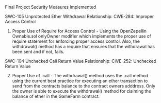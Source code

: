 Final Project Security Measures Implemented

SWC-105	Unprotected Ether Withdrawal
Relationship: CWE-284: Improper Access Control

1. Proper Use of Require for Access Control - Using the OpenZepellin Ownable.sol onlyOwner modifier which implements the proper use of require statement for enforcing proper access control. Also, the withdrawal() method has a require that ensures that the withdrawal has been sent and if not, fails.


SWC-104 Unchecked Call Return Value
Relationship: CWE-252: Unchecked Return Value

2. Proper Use of .call - The withdrawal() method uses the .call method using the current best practice for executing an ether transaction to send from the contracts balance to the contract owners adddress. Only the owner is able to execute the withdrawal() method for claiming the balance of ether in the GameFarm contract.